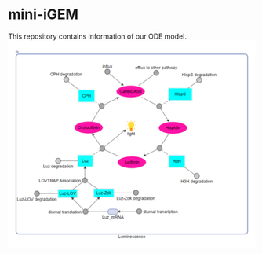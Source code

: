 # mini-iGEM
This repository contains information of our ODE model.
![Schematic Diagram of the model](https://github.com/Feanor007/mini-iGEM/blob/002c9973037f12b8e9530b36207142bfb423185f/Modelling/model.png)
